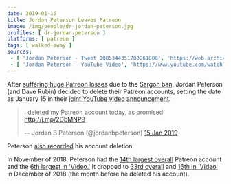 ```yaml
---
date: 2019-01-15
title: Jordan Peterson Leaves Patreon
image: /img/people/dr-jordan-peterson.jpg
profiles: [ dr-jordan-peterson ]
platforms: [ patreon ]
tags: [ walked-away ]
sources:
 - [ 'Jordan Peterson - Tweet 1085344351780261888', 'https://web.archive.org/web/20190117020647/https:/twitter.com/jordanbpeterson/status/1085344351780261888' ]
 - [ 'Jordan Peterson - YouTube Video', 'https://www.youtube.com/watch?v=WrZDcEix7uk' ]
---
```


After [suffering huge Patreon losses](/events/dr-jordan-peterson-2k-follower-loss/) due to the [Sargon ban](/events/patreon-bans-sargon/), Jordan Peterson (and Dave Rubin) decided to delete their Patreon accounts, setting the date as January 15 in their [joint YouTube video announcement](https://www.youtube.com/watch?v=Zp9ZJiFFBnU).

> I deleted my Patreon account today, as promised: http://j.mp/2DbMNPB
>
> -- Jordan B Peterson (@jordanbpeterson) [15 Jan 2019](https://web.archive.org/web/20190117020647/https:/twitter.com/jordanbpeterson/status/1085344351780261888)

Peterson [also recorded](https://www.youtube.com/watch?v=WrZDcEix7uk) his account deletion.

In November of 2018, Peterson had the [14th largest overall](https://graphtreon.com/monthly-ranking#Nov2018) Patreon account and the [6th largest in 'Video.'](https://graphtreon.com/monthly-ranking/video#Nov2018)
It dropped to [33rd overall](https://graphtreon.com/monthly-ranking#Dec2018) and [16th in 'Video'](https://graphtreon.com/monthly-ranking/video#Dec2018) in December of 2018 (the month before he deleted his account).
